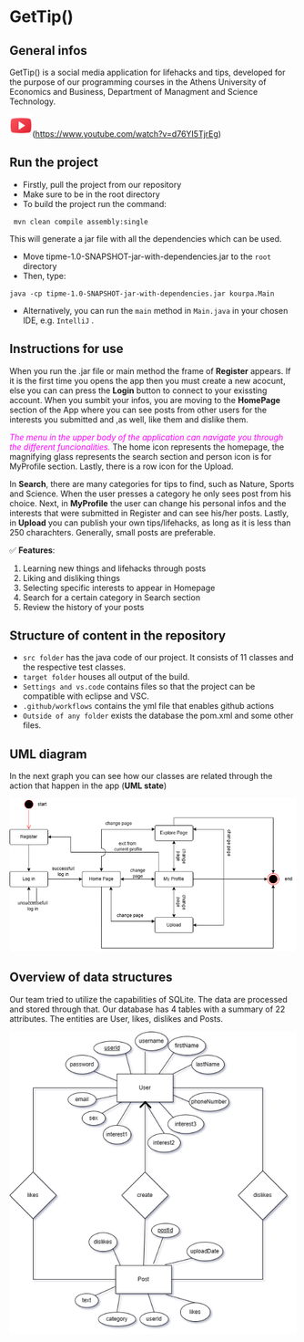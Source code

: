 # GetTip()
## General infos
GetTip() is a social media application for lifehacks and tips, developed for the purpose of our programming courses in the Athens University of Economics and Business, Department of Managment and Science Technology.

<img src="icons8-youtube-48.png" alt="alt_text" width="40">(https://www.youtube.com/watch?v=d76YI5TjrEg)

## Run the project
* Firstly, pull the project from our repository 
* Make sure to be in the root directory 
* To build the project run the command:
```
 mvn clean compile assembly:single
```
This will generate a jar file with all the dependencies which can be used.
* Move tipme-1.0-SNAPSHOT-jar-with-dependencies.jar to the `root` directory
* Then, type:
```
java -cp tipme-1.0-SNAPSHOT-jar-with-dependencies.jar kourpa.Main
```
* Alternatively, you can  run the `main` method in `Main.java` in your chosen IDE, e.g. `IntelliJ` .
## Instructions for use
When you run the .jar file or main method the frame of **Register** appears. If it is the first time you opens the app then you must create a new acocunt, else you can can press the **Login** button to connect to your exissting account. When you sumbit your infos, you are moving to the **HomePage** section of the App where you can see posts from other users for the interests you submitted and ,as well, like them and dislike them.

 <span style="color:magenta"> *The menu in the upper body of the application can navigate you through the different funcionalities.* </span>The home icon represents the homepage, the magnifying glass represents the search section and person icon is for MyProfile section. Lastly, there is a row icon for the Upload.

 In **Search**, there are many categories for tips to find, such as Nature, Sports and Science. When the user presses a category he only sees post from his choice. Next, in **MyProfile** the user can change his personal infos and the interests that were submitted in Register and can see his/her posts. Lastly, in **Upload** you can publish your own tips/lifehacks, as long as it is less than 250 charachters. Generally, small posts are preferable. 
 

 ✅ **Features**: 
 1. Learning new things and lifehacks through posts 
 2. Liking and disliking things
 3. Selecting specific interests to appear in Homepage
 4. Search for a certain category in Search section
 5. Review the history of your posts


## Structure of content in the repository
* ```src folder``` has the java code of our project. It consists of 11 classes and the respective test classes.
* ```target folder``` houses all output of the build.
* ```Settings and vs.code``` contains files so that the project can be compatible with eclipse and VSC.
* ```.github/workflows``` contains the yml file that enables github actions
* ```Outside of any folder``` exists the database the pom.xml and some other files.


## UML diagram
In the next graph you can see how our classes are related through the action that happen in the app (**UML state**)

![UML](UML.png)

## Overview of data structures
Our team tried to utilize the capabilities of SQLite. The data are processed and stored through that.
Our database has 4 tables with a summary of 22 attributes. The entities are User, likes, dislikes and Posts.


![E-R Model](db.png)

